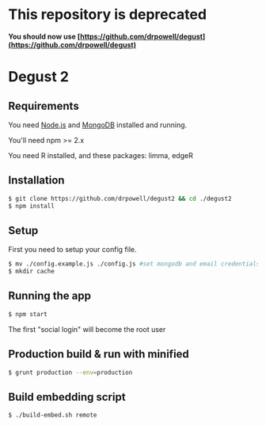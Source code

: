 # This repository is deprecated

**You should now use [https://github.com/drpowell/degust](https://github.com/drpowell/degust)**

# Degust 2


## Requirements

You need [Node.js](http://nodejs.org/download/) and
[MongoDB](http://www.mongodb.org/downloads) installed and running.

You'll need npm >= 2.x

You need R installed, and these packages: limma, edgeR

## Installation

```bash
$ git clone https://github.com/drpowell/degust2 && cd ./degust2
$ npm install
```


## Setup

First you need to setup your config file.

```bash
$ mv ./config.example.js ./config.js #set mongodb and email credentials
$ mkdir cache
```

## Running the app

```bash
$ npm start
```

The first "social login" will become the root user


## Production build & run with minified

```bash
$ grunt production --env=production
```


## Build embedding script

```bash
$ ./build-embed.sh remote
```
